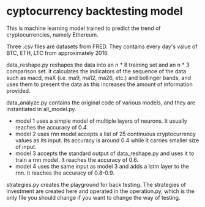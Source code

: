 # cyptocurrency backtesting model
 This is machine learning model trained to predict the trend of cryptocurrencies, namely Ethereum.
 
Three .csv files are datasets from FRED. They contains every day's value of BTC, ETH, LTC from approximately 2016.

data_reshape.py reshapes the data into an n * 8 training set and an n * 3 comparison set. it calculates the indicators of the sequence of the data such as macd, maX (i.e. ma9, ma12, ma26, etc.) and bollinger bands, and uses them to present the data as this increases the amount of information provided.

data_analyze.py contains the original code of various models, and they are instantiated in all_model.py. 
 - model 1 uses a simple model of multiple layers of neurons. It usually reaches the accuracy of 0.4.
 - model 2 uses rnn model accepts a list of 25 continuous cryptocurrency values as its input. Its accuracy is around 0.4 while it carries smaller size of input.
 - model 3 accepts the standard output of data_reshape.py and uses it to train a rnn model. It reaches the accuracy of 0.6.
 - model 4 uses the same input as model 3 and adds a lstm layer to the rnn. it reaches the accuracy of 0.8-0.9.
 
 strategies.py creates the playground for back testing. The strategies of investment are created here and operated in the operation.py, which is the only file you should change if you want to change the way of testing.